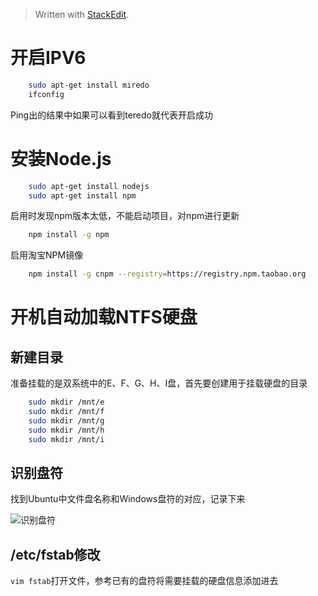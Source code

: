 



> Written with [StackEdit](https://stackedit.io/).

# 开启IPV6
```bash
	sudo apt-get install miredo
	ifconfig
 ```
Ping出的结果中如果可以看到teredo就代表开启成功
   
# 安装Node.js
```bash
	sudo apt-get install nodejs
	sudo apt-get install npm
```
启用时发现npm版本太低，不能启动项目，对npm进行更新
```bash
	npm install -g npm
```
启用淘宝NPM镜像

```bash
	npm install -g cnpm --registry=https://registry.npm.taobao.org
```
# 开机自动加载NTFS硬盘

## 新建目录
准备挂载的是双系统中的E、F、G、H、I盘，首先要创建用于挂载硬盘的目录
```bash
	sudo mkdir /mnt/e
	sudo mkdir /mnt/f
	sudo mkdir /mnt/g
	sudo mkdir /mnt/h
	sudo mkdir /mnt/i
```
## 识别盘符
找到Ubuntu中文件盘名称和Windows盘符的对应，记录下来

![识别盘符](https://raw.githubusercontent.com/edencfc/Ubuntu-Study/master/20-02-15.png)

## /etc/fstab修改
`vim fstab`打开文件，参考已有的盘符将需要挂载的硬盘信息添加进去




<!--stackedit_data:
eyJoaXN0b3J5IjpbMTMzNjM4MTY2MywtNTczNzg1MTIxXX0=
-->